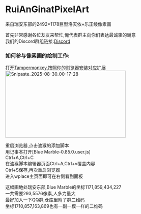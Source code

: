# RuiAnGinatPixelArt
来自瑞安东部的2492*1178巨型洛天依+乐正绫像素画</br>

首先非常感谢各位友友来帮忙,俺代表群主向你们表达最诚挚的谢意</br>
我们的Discord群组链接:[Discord](https://discord.gg/usPScxgeqy)

### 如何参与像素画的绘制工作:

打开[Tampermonkey](https://www.tampermonkey.net/),按照你的浏览器安装对应扩展</br>
<img width="378" height="211" alt="Snipaste_2025-08-30_00-17-28" src="https://github.com/user-attachments/assets/f389883c-e7ae-4358-b8fd-433d63f902fd" />

重启浏览器,点击油猴的添加脚本</br>
用记事本打开[Blue Marble-0.85.0.user.js]</br>
Ctrl+A,Ctrl+C</br>
在油猴脚本编辑器页面Ctrl+A,Ctrl+v覆盖内容</br>
Ctrl+S保存,再次重启浏览器</br>
进入wplace主页面即可在右侧看到面板</br>







这幅画地处瑞安东部,Blue Marble的坐标1171,859,434,227</br>
一共需要293,5576像素,人多力量大</br>
最好加入一下QQ群,仓库里附了群二维码</br>
坐标1710,857,163,869也有一副一模一样的二维码</br>
